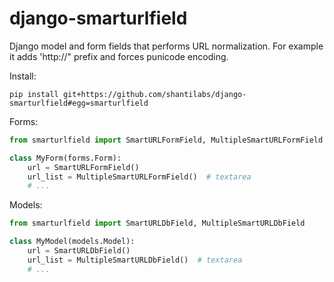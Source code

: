 django-smarturlfield
====================

Django model and form fields that performs URL normalization. For example it adds 'http://" prefix and forces punicode encoding.

Install:
```
pip install git+https://github.com/shantilabs/django-smarturlfield#egg=smarturlfield
```

Forms:
```python
from smarturlfield import SmartURLFormField, MultipleSmartURLFormField

class MyForm(forms.Form):
    url = SmartURLFormField()
    url_list = MultipleSmartURLFormField()  # textarea
    # ...
```

Models:
```python
from smarturlfield import SmartURLDbField, MultipleSmartURLDbField

class MyModel(models.Model):
    url = SmartURLDbField()
    url_list = MultipleSmartURLDbField()  # textarea
    # ...
```
